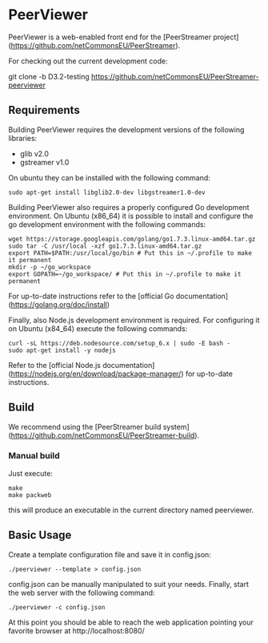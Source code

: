 PeerViewer
=================================================================

PeerViewer is a web-enabled front end for the [PeerStreamer project]
(https://github.com/netCommonsEU/PeerStreamer).

For checking out the current development code:

git clone -b D3.2-testing https://github.com/netCommonsEU/PeerStreamer-peerviewer

## Requirements

Building PeerViewer requires the development versions of the following libraries:

* glib v2.0
* gstreamer v1.0

On ubuntu they can be installed with the following command:

`sudo apt-get install libglib2.0-dev libgstreamer1.0-dev`

Building PeerViewer also requires a properly configured Go development
environment. On Ubuntu (x86_64) it is possible to install and configure the go
development environment with the following commands:

```
wget https://storage.googleapis.com/golang/go1.7.3.linux-amd64.tar.gz
sudo tar -C /usr/local -xzf go1.7.3.linux-amd64.tar.gz
export PATH=$PATH:/usr/local/go/bin # Put this in ~/.profile to make it permanent
mkdir -p ~/go_workspace
export GOPATH=~/go_workspace/ # Put this in ~/.profile to make it permanent 
```

For up-to-date instructions refer to the [official Go documentation]
(https://golang.org/doc/install)

Finally, also Node.js development environment is required. For configuring it on
Ubuntu (x84_64) execute the following commands:

```
curl -sL https://deb.nodesource.com/setup_6.x | sudo -E bash -
sudo apt-get install -y nodejs
```

Refer to the [official Node.js documentation]
(https://nodejs.org/en/download/package-manager/) for up-to-date instructions.

## Build

We recommend using the [PeerStreamer build system]
(https://github.com/netCommonsEU/PeerStreamer-build).

### Manual build

Just execute:

```
make
make packweb
```

this will produce an executable in the current directory named peerviewer.

## Basic Usage

Create a template configuration file and save it in config.json:

`./peerviewer --template > config.json`

config.json can be manually manipulated to suit your needs. Finally, start the
web server with the following command:

`./peerviewer -c config.json`

At this point you should be able to reach the web application pointing your
favorite browser at http://localhost:8080/

